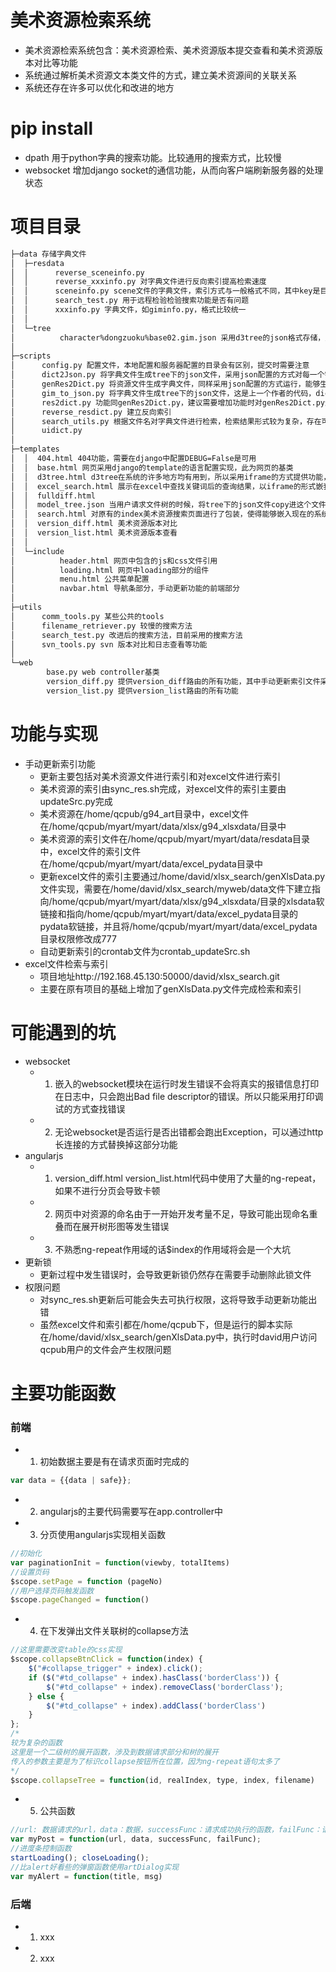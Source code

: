 # 美术资源检索系统
- 美术资源检索系统包含：美术资源检索、美术资源版本提交查看和美术资源版本对比等功能
- 系统通过解析美术资源文本类文件的方式，建立美术资源间的关联关系
- 系统还存在许多可以优化和改进的地方
# pip install
- dpath 用于python字典的搜索功能。比较通用的搜索方式，比较慢
- websocket 增加django socket的通信功能，从而向客户端刷新服务器的处理状态

# 项目目录
```bash
├─data 存储字典文件
│  ├─resdata
│  │      reverse_sceneinfo.py 
│  │      reverse_xxxinfo.py 对字典文件进行反向索引提高检索速度
│  │      sceneinfo.py scene文件的字典文件，索引方式与一般格式不同，其中key是目录
│  │      search_test.py 用于远程检验检验搜索功能是否有问题
│  │      xxxinfo.py 字典文件，如giminfo.py，格式比较统一
│  │      
│  └─tree
│          character%dongzuoku%base02.gim.json 采用d3tree的json格式存储，从索引文件生成而来，其实可以临时生成
│          
├─scripts
│      config.py 配置文件，本地配置和服务器配置的目录会有区别，提交时需要注意
│      dict2Json.py 将字典文件生成tree下的json文件，采用json配置的方式对每一个需要生成的美术资源文件进行配置生成
│      genRes2Dict.py 将资源文件生成字典文件，同样采用json配置的方式运行，能够生成如csd文件的子树。
│      gim_to_json.py 将字典文件生成tree下的json文件，这是上一个作者的代码，dict2Json.py对此代码进行了重构
│      res2dict.py 功能同genRes2Dict.py，建议需要增加功能时对genRes2Dict.py进行修改即可
│      reverse_resdict.py 建立反向索引
│      search_utils.py 根据文件名对字典文件进行检索，检索结果形式较为复杂，存在可以简化的地方
│      uidict.py
│      
├─templates
│  │  404.html 404功能，需要在django中配置DEBUG=False是可用
│  │  base.html 网页采用django的template的语言配置实现，此为网页的基类
│  │  d3tree.html d3tree在系统的许多地方均有用到，所以采用iframe的方式提供功能，使用时注意阅读iframe的height设置部分，因为经常出现iframe嵌套iframe的情况
│  │  excel_search.html 展示在excel中查找关键词后的查询结果，以iframe的形式嵌套在d3tree.html中
│  │  fulldiff.html
│  │  model_tree.json 当用户请求文件树的时候，将tree下的json文件copy进这个文件中，其实没有必要
│  │  search.html 对原有的index美术资源搜索页面进行了包装，使得能够嵌入现在的系统中
│  │  version_diff.html 美术资源版本对比
│  │  version_list.html 美术资源版本查看
│  │  
│  └─include
│          header.html 网页中包含的js和css文件引用
│          loading.html 网页中loading部分的组件
│          menu.html 公共菜单配置
│          navbar.html 导航条部分，手动更新功能的前端部分
│          
├─utils
│      comm_tools.py 某些公共的tools
│      filename_retriever.py 较慢的搜索方法
│      search_test.py 改进后的搜索方法，目前采用的搜索方法
│      svn_tools.py svn 版本对比和日志查看等功能
│      
└─web
        base.py web controller基类
        version_diff.py 提供version_diff路由的所有功能，其中手动更新索引文件采用websocket通信的方式提供。
        version_list.py 提供version_list路由的所有功能
```

# 功能与实现
- 手动更新索引功能
	- 更新主要包括对美术资源文件进行索引和对excel文件进行索引
	- 美术资源的索引由sync_res.sh完成，对excel文件的索引主要由updateSrc.py完成
	- 美术资源在/home/qcpub/g94_art目录中，excel文件在/home/qcpub/myart/myart/data/xlsx/g94_xlsxdata/目录中
	- 美术资源的索引文件在/home/qcpub/myart/myart/data/resdata目录中，excel文件的索引文件在/home/qcpub/myart/myart/data/excel_pydata目录中
	- 更新excel文件的索引主要通过/home/david/xlsx_search/genXlsData.py文件实现，需要在/home/david/xlsx_search/myweb/data文件下建立指向/home/qcpub/myart/myart/data/xlsx/g94_xlsxdata/目录的xlsdata软链接和指向/home/qcpub/myart/myart/data/excel_pydata目录的pydata软链接，并且将/home/qcpub/myart/myart/data/excel_pydata目录权限修改成777
	- 自动更新索引的crontab文件为crontab_updateSrc.sh
- excel文件检索与索引
	- 项目地址http://192.168.45.130:50000/david/xlsx_search.git
	- 主要在原有项目的基础上增加了genXlsData.py文件完成检索和索引

# 可能遇到的坑
- websocket
	- 1. 嵌入的websocket模块在运行时发生错误不会将真实的报错信息打印在日志中，只会跑出Bad file descriptor的错误。所以只能采用打印调试的方式查找错误
	- 2. 无论websocket是否运行是否出错都会跑出Exception，可以通过http长连接的方式替换掉这部分功能
- angularjs
	- 1. version_diff.html version_list.html代码中使用了大量的ng-repeat，如果不进行分页会导致卡顿
	- 2. 网页中对资源的命名由于一开始开发考量不足，导致可能出现命名重叠而在展开树形图等发生错误
	- 3. 不熟悉ng-repeat作用域的话$index的作用域将会是一个大坑
- 更新锁
	- 更新过程中发生错误时，会导致更新锁仍然存在需要手动删除此锁文件
- 权限问题
	- 对sync_res.sh更新后可能会失去可执行权限，这将导致手动更新功能出错
	- 虽然excel文件和索引都在/home/qcpub下，但是运行的脚本实际在/home/david/xlsx_search/genXlsData.py中，执行时david用户访问qcpub用户的文件会产生权限问题

# 主要功能函数
### 前端
- 1. 初始数据主要是有在请求页面时完成的 
```javascript
var data = {{data | safe}};
```
- 2. angularjs的主要代码需要写在app.controller中
- 3. 分页使用angularjs实现相关函数
```javascript
//初始化
var paginationInit = function(viewby, totalItems)
//设置页码
$scope.setPage = function (pageNo)
//用户选择页码触发函数
$scope.pageChanged = function()

```
- 4. 在下发弹出文件关联树的collapse方法
```javascript
//这里需要改变table的css实现
$scope.collapseBtnClick = function(index) {
	$("#collapse_trigger" + index).click();
	if ($("#td_collapse" + index).hasClass('borderClass')) {
		$("#td_collapse" + index).removeClass('borderClass');
	} else {
		$("#td_collapse" + index).addClass('borderClass')
	}
};
/*
较为复杂的函数
这里是一个二级树的展开函数，涉及到数据请求部分和树的展开
传入的参数主要是为了标识collapse按钮所在位置，因为ng-repeat语句太多了
*/
$scope.collapseTree = function(id, realIndex, type, index, filename)
```
- 5. 公共函数
```javascript
//url: 数据请求的url，data：数据，successFunc：请求成功执行的函数，failFunc：请求失败执行的函数
var myPost = function(url, data, successFunc, failFunc);
//进度条控制函数
startLoading(); closeLoading();
//比alert好看些的弹窗函数使用artDialog实现
var myAlert = function(title, msg)
```
### 后端
- 1. xxx
- 2. xxx

